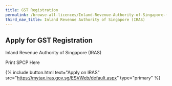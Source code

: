 ```yaml
---
title: GST Registration
permalink: /browse-all-licences/Inland-Revenue-Authority-of-Singapore-(IRAS)/GST-Registration
third_nav_title: Inland Revenue Authority of Singapore (IRAS)
---
```


## Apply for GST Registration

Inland Revenue Authority of Singapore (IRAS)

Print SPCP Here

{% include button.html text="Apply on IRAS" src="https://mytax.iras.gov.sg/ESVWeb/default.aspx" type="primary" %}
